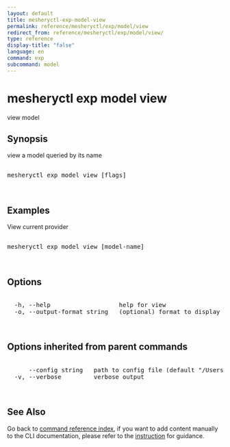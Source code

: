 ```yaml
---
layout: default
title: mesheryctl-exp-model-view
permalink: reference/mesheryctl/exp/model/view
redirect_from: reference/mesheryctl/exp/model/view/
type: reference
display-title: "false"
language: en
command: exp
subcommand: model
---
```


# mesheryctl exp model view

view model

## Synopsis

view a model queried by its name
<pre class='codeblock-pre'>
<div class='codeblock'>
mesheryctl exp model view [flags]

</div>
</pre> 

## Examples

View current provider
<pre class='codeblock-pre'>
<div class='codeblock'>
mesheryctl exp model view [model-name]

</div>
</pre> 

## Options

<pre class='codeblock-pre'>
<div class='codeblock'>
  -h, --help                   help for view
  -o, --output-format string   (optional) format to display in [json|yaml] (default "yaml")

</div>
</pre>

## Options inherited from parent commands

<pre class='codeblock-pre'>
<div class='codeblock'>
      --config string   path to config file (default "/Users/lee/.meshery/config.yaml")
  -v, --verbose         verbose output

</div>
</pre>

## See Also

Go back to [command reference index](/reference/mesheryctl/), if you want to add content manually to the CLI documentation, please refer to the [instruction](/project/contributing/contributing-cli#preserving-manually-added-documentation) for guidance.
